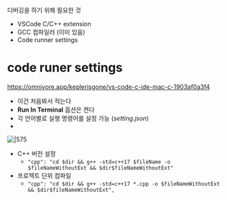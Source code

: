 
디버깅을 하기 위해 필요한 것
- VSCode C/C++ extension
- GCC 컴파일러 (이미 있음)
- Code runner settings

# code runer settings

https://omnivore.app/keplerisgone/vs-code-c-ide-mac-c-1903af0a3f4

- 이건 처음봐서 적는다
- **Run In Terminal** 옵션은 켠다
- 각 언어별로 실행 명령어를 설정 가능 (*setting.json*)
- 
![|575](https://i.imgur.com/iovhyOR.png)
- C++ 버전 설정
	- `"cpp": "cd $dir && g++ -std=c++17 $fileName -o $fileNameWithoutExt && $dir$fileNameWithoutExt"`
- 프로젝트 단위 컴파일
	- `"cpp": "cd $dir && g++ -std=c++17 *.cpp -o $fileNameWithoutExt && $dir$fileNameWithoutExt",`